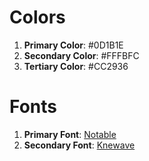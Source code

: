 # Colors

1. **Primary Color**: #0D1B1E
2. **Secondary Color**: #FFFBFC
3. **Tertiary Color**: #CC2936


# Fonts

1. **Primary Font**: [Notable](https://fonts.google.com/specimen/Notable)
2. **Secondary Font**: [Knewave](https://fonts.google.com/specimen/Knewave)